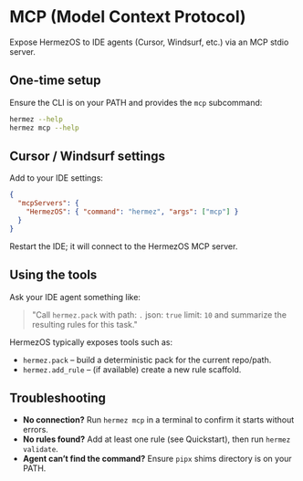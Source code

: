 # MCP (Model Context Protocol)

Expose HermezOS to IDE agents (Cursor, Windsurf, etc.) via an MCP stdio server.

## One-time setup

Ensure the CLI is on your PATH and provides the `mcp` subcommand:

```bash
hermez --help
hermez mcp --help
```

## Cursor / Windsurf settings

Add to your IDE settings:

```json
{
  "mcpServers": {
    "HermezOS": { "command": "hermez", "args": ["mcp"] }
  }
}
```

Restart the IDE; it will connect to the HermezOS MCP server.

## Using the tools

Ask your IDE agent something like:

> "Call `hermez.pack` with path: `.` json: `true` limit: `10` and summarize the resulting rules for this task."

HermezOS typically exposes tools such as:

* `hermez.pack` – build a deterministic pack for the current repo/path.
* `hermez.add_rule` – (if available) create a new rule scaffold.

## Troubleshooting

* **No connection?** Run `hermez mcp` in a terminal to confirm it starts without errors.
* **No rules found?** Add at least one rule (see Quickstart), then run `hermez validate`.
* **Agent can’t find the command?** Ensure `pipx` shims directory is on your PATH.